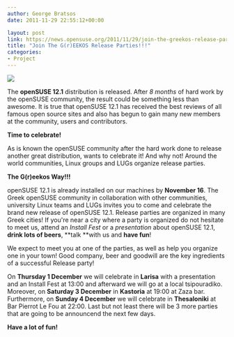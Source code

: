 ```yaml
---
author: George Bratsos
date: 2011-11-29 22:55:12+00:00

layout: post
link: https://news.opensuse.org/2011/11/29/join-the-greekos-release-parties/
title: "Join The G(r)EEKOS Release Parties!!!"
categories:
- Project
---
```



[![](http://etern4l.files.wordpress.com/2011/11/12-1releaseparty.png)](http://etern4l.files.wordpress.com/2011/11/12-1releaseparty.png)


The **openSUSE 12.1** distribution is released. After _8 months_ of hard work by the openSUSE community, the result could be something less than awesome. It is true that openSUSE 12.1 has received the best reviews of all famous open source sites and also has begun to gain many new members at the community, users and contributors.



**Time to celebrate!**

As is known the openSUSE community after the hard work done to release another great distribution, wants to celebrate it! And why not! Around the world communities, Linux groups and LUGs organize release parties.



**The G(r)eekos Way!!!**

openSUSE 12.1 is already installed on our machines by **November 16**. The Greek openSUSE community in collaboration with other communities, university Linux teams and LUGs invites you to come and celebrate the brand new release of openSUSE 12.1. Release parties are organized in many Greek cities! If you're near a city where a party is organized do not hesitate to meet us, attend an _Install Fest_ or a _presentation_ about openSUSE 12.1, **drink lots of beers**, **talk **with us and **have fun**!

We expect to meet you at one of the parties, as well as help you organize one in your town! Good company, beer and goodwill are the key ingredients of a successful Release party!

On **Thursday 1 December** we will celebrate in **Larisa** with a presentation and an Install Fest at 13:00 and afterward we will go at a local tsipouradiko. Moreover, on **Saturday 3 December** in **Kastoria** at 19:00 at Zaza bar. Furthermore, on **Sunday 4 December** we will celebrate in **Thesaloniki** at Bar Pierrot Le Fou at 22:00. Last but not least there will be 3 more parties that are going to be announcend the next few days.

**Have a lot of fun!**		
